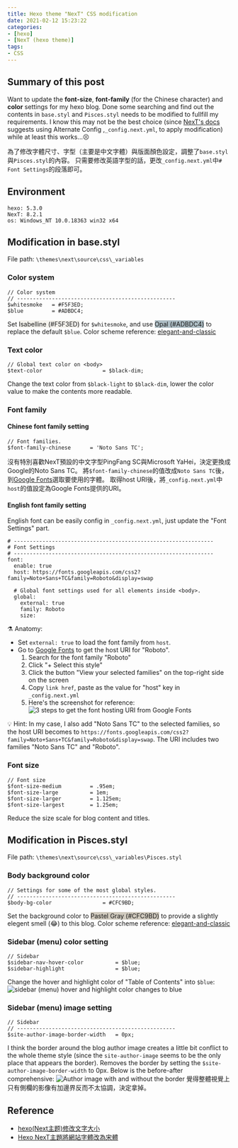 ```yaml
---
title: Hexo theme "NexT" CSS modification
date: 2021-02-12 15:23:22
categories:
- [hexo]
- [NexT (hexo theme)]
tags:
- CSS
---
```


## Summary of this post
Want to update the **font-size**, **font-family** (for the Chinese character) and **color** settings for my hexo blog. Done some searching and find out the contents in `base.styl` and `Pisces.styl` needs to be modified to fullfill my requirements.
I know this may not be the best choice (since [NexT's docs](https://theme-next.js.org/docs/getting-started/configuration.html) suggests using Alternate Config ,`_config.next.yml`, to apply modification) while at least this works...😣

為了修改字體尺寸、字型（主要是中文字體）與版面顏色設定，調整了`base.styl`與`Pisces.styl`的內容。
只需要修改英語字型的話，更改`_config.next.yml`中`# Font Settings`的段落即可。

<!-- more -->


## Environment
```
hexo: 5.3.0
NexT: 8.2.1
os: Windows_NT 10.0.18363 win32 x64
```


## Modification in base.styl
File path: `\themes\next\source\css\_variables`

### Color system
```
// Color system
// --------------------------------------------------
$whitesmoke   = #F5F3ED;
$blue         = #ADBDC4;
```
Set <span style="background-color:#F5F3ED">Isabelline  (#F5F3ED)</span> for `$whitesmoke`, and use <span style="background-color:#ADBDC4">Opal (#ADBDC4)</span> to replace the default `$blue`.
Color scheme reference: [elegant-and-classic](https://www.schemecolor.com/elegant-and-classic.php)

### Text color
```
// Global text color on <body>
$text-color                   = $black-dim;
```
Change the text color from `$black-light` to `$black-dim`, lower the color value to make the contents more readable.

### Font family
#### Chinese font family setting
```
// Font families.
$font-family-chinese      = 'Noto Sans TC';
```
沒有特別喜歡NexT預設的中文字型PingFang SC與Microsoft YaHei，決定更換成Google的Noto Sans TC。
將`$font-family-chinese`的值改成`Noto Sans TC`後，到[Google Fonts](https://fonts.google.com/)選取要使用的字體。
取得host URI後，將`_config.next.yml`中`host`的值設定為Google Fonts提供的URI。

#### English font family setting
English font can be easily config in `_config.next.yml`, just update the "Font Settings" part.
```
# ---------------------------------------------------------------
# Font Settings
# ---------------------------------------------------------------
font:
  enable: true
  host: https://fonts.googleapis.com/css2?family=Noto+Sans+TC&family=Roboto&display=swap

  # Global font settings used for all elements inside <body>.
  global:
    external: true
    family: Roboto
    size:
```
⚗️ Anatomy:
- Set `external: true` to load the font family from `host`.
- Go to [Google Fonts](https://fonts.google.com/) to get the host URI for "Roboto".
    1. Search for the font family "Roboto"
    1. Click "+ Select this style"
    1. Click the button "View your selected families" on the top-right side on the screen
    1. Copy `link href`, paste as the value for "host" key in `_config.next.yml`
    1. Here's the screenshot for reference:
![3 steps to get the font hosting URI from Google Fonts](steps-to-get-font-host-uri.png)

💡 Hint:
In my case, I also add "Noto Sans TC" to the selected families, so the host URI becomes to `https://fonts.googleapis.com/css2?family=Noto+Sans+TC&family=Roboto&display=swap`.
The URI includes two families "Noto Sans TC" and "Roboto".

### Font size
```
// Font size
$font-size-medium         = .95em;
$font-size-large          = 1em;
$font-size-larger         = 1.125em;
$font-size-largest        = 1.25em;
```
Reduce the size scale for blog content and titles.


## Modification in Pisces.styl
File path: `\themes\next\source\css\_variables\Pisces.styl`

### Body background color
```
// Settings for some of the most global styles.
// --------------------------------------------------
$body-bg-color                = #CFC9BD;
```
Set the background color to <span style="background-color:#CFC9BD">Pastel Gray (#CFC9BD)</span> to provide a slightly elegent smell (😂) to this blog.
Color scheme reference: [elegant-and-classic](https://www.schemecolor.com/elegant-and-classic.php)

### Sidebar (menu) color setting
```
// Sidebar
$sidebar-nav-hover-color          = $blue;
$sidebar-highlight                = $blue;
```
Change the hover and highlight color of "Table of Contents" into `$blue`:
![sidebar (menu) hover and highlight color changes to blue](sidebar-highlight-and-hover-color.png)


### Sidebar (menu) image setting
```
// Sidebar
// --------------------------------------------------
$site-author-image-border-width   = 0px;
```
I think the border around the blog author image creates a little bit conflict to the whole theme style (since the `site-author-image` seems to be the only place that appears the border). Removes the border by setting the `$site-author-image-border-width` to 0px.
Below is the before-after comprehensive:
![Author image with and without the border](author-image-border-adjust.png)
覺得整體視覺上只有側欄的影像有加邊界反而不太協調，決定拿掉。


## Reference
- [hexo(Next主题)修改文字大小](https://blog.csdn.net/dpdpdppp/article/details/102387532)
- [Hexo NexT主題將網站字體改為宋體](https://zenreal.github.io/posts/10345/)